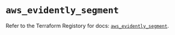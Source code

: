 # `aws_evidently_segment`

Refer to the Terraform Registory for docs: [`aws_evidently_segment`](https://registry.terraform.io/providers/hashicorp/aws/5.5.0/docs/resources/evidently_segment).
